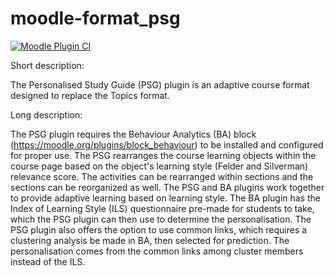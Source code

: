 moodle-format_psg
======================

[![Moodle Plugin CI](https://github.com/Behaviour-Analytics/moodle-format_psg/workflows/Moodle%20Plugin%20CI/badge.svg?branch=master)](https://github.com/Behaviour-Analytics/moodle-format_psg/actions?query=workflow%3A%22Moodle+Plugin+CI%22+branch%3Amaster)

Short description:

The Personalised Study Guide (PSG) plugin is an adaptive course format designed to
replace the Topics format.

Long description:

The PSG plugin requires the Behaviour Analytics (BA) block
(https://moodle.org/plugins/block_behaviour) to be installed and configured for
proper use. The PSG rearranges the course learning objects within the course page
based on the object's learning style (Felder and Silverman) relevance score. The
activities can be rearranged within sections and the sections can be reorganized
as well. The PSG and BA plugins work together to provide adaptive learning based
on learning style. The BA plugin has the Index of Learning Style (ILS)
questionnaire pre-made for students to take, which the PSG plugin can then use
to determine the personalisation. The PSG plugin also offers the option to use
common links, which requires a clustering analysis be made in BA, then selected
for prediction. The personalisation comes from the common links among cluster
members instead of the ILS.
